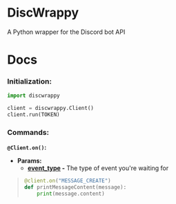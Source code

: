 # DiscWrappy
A Python wrapper for the Discord bot API

# Docs
### **Initialization:**
```py
import discwrappy

client = discwrappy.Client()
client.run(TOKEN)
```

### **Commands:**
**`@Client.on()`:**
  * **Params:**
    * **[event_type](./event_type.md) -** The type of event you're waiting for
> ```py
> @client.on("MESSAGE_CREATE")
> def printMessageContent(message):
>     print(message.content)
> ```
